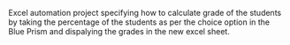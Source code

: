 Excel automation project specifying how to calculate grade of the students by taking the percentage of the students as per the choice option in the Blue Prism and dispalying the grades in the new excel sheet.
